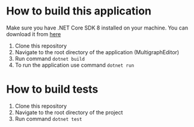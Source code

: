 # How to build this application
Make sure you have .NET Core SDK 8 installed on your machine. You can download it from [here](https://dotnet.microsoft.com/en-us/download/dotnet/8.0)
1. Clone this repository
2. Navigate to the root directory of the application (MultigraphEditor)
3. Run command `dotnet build`
4. To run the application use command `dotnet run`
# How to build tests
1. Clone this repository
2. Navigate to the root directory of the project
3. Run command `dotnet test`